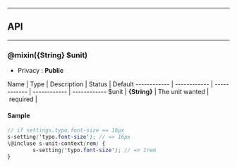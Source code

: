 


-----------------------------
## API
-----------------------------

### @mixin({String} $unit)

- Privacy : **Public**



Name | Type | Description | Status | Default
------------ | ------------ | ------------ | ------------ | ------------
$unit | **{String}** | The unit wanted | required | 


#### Sample
```scss
// if settings.typo.font-size == 16px
s-setting('typo.font-size'); // => 16px
\@incluse s-unit-context(rem) {
		s-setting('typo.font-size'); // => 1rem
}

```


